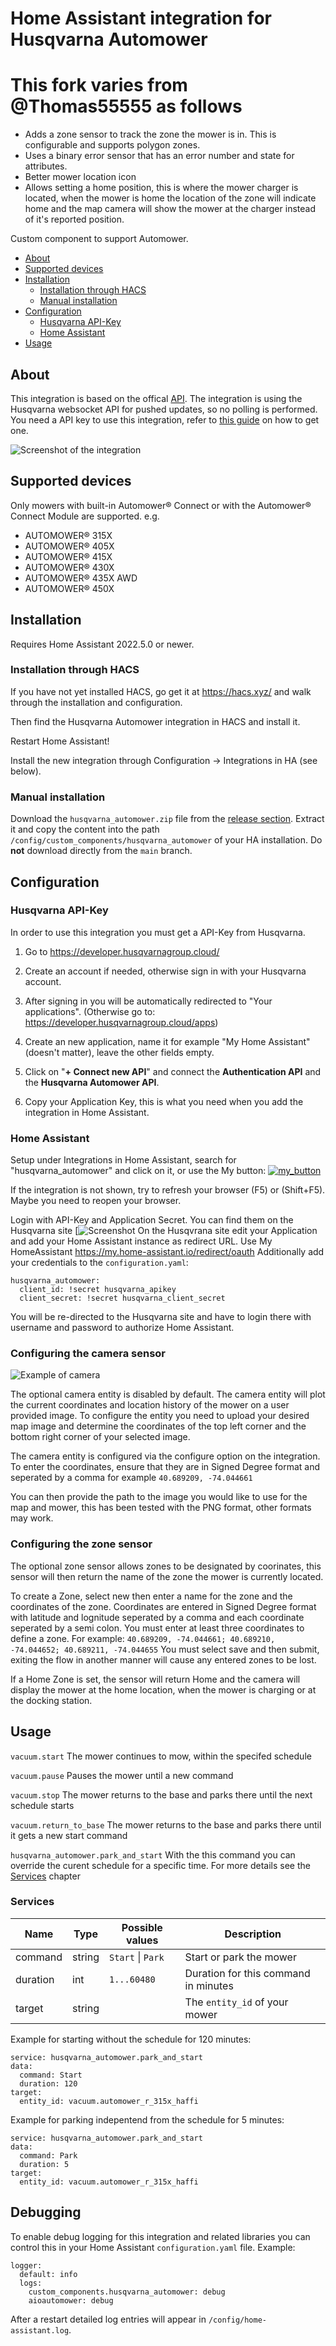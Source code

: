 # Home Assistant integration for Husqvarna Automower

# This fork varies from @Thomas55555 as follows

- Adds a zone sensor to track the zone the mower is in.  This is configurable and supports polygon zones.
- Uses a binary error sensor that has an error number and state for attributes.
- Better mower location icon
- Allows setting a home position, this is where the mower charger is located, when the mower is home the location of the zone will indicate home and the map camera will show the mower at the charger instead of it's reported position.

Custom component to support Automower.


- [About](#about)
- [Supported devices](#supported-devices)
- [Installation](#installation)
  - [Installation through HACS](#installation-through-hacs)
  - [Manual installation](#manual-installation)
- [Configuration](#configuration)
  - [Husqvarna API-Key](#husqvarna-api-key)
  - [Home Assistant](#home-assistant)
- [Usage](#usage)

## About

This integration is based on the offical
[API](https://developer.husqvarnagroup.cloud/). The integration is using the
Husqvarna websocket API for pushed updates, so no polling is performed. You
need a API key to use this integration, refer to [this
guide](https://developer.husqvarnagroup.cloud/docs/getting-started) on how to
get one.

![Screenshot of the integration](/images/screenshot_husqvarna_automower.png)

## Supported devices

Only mowers with built-in Automower® Connect or with the Automower® Connect Module are supported. e.g.

- AUTOMOWER® 315X
- AUTOMOWER® 405X
- AUTOMOWER® 415X
- AUTOMOWER® 430X
- AUTOMOWER® 435X AWD
- AUTOMOWER® 450X


## Installation

Requires Home Assistant 2022.5.0 or newer.

### Installation through HACS

If you have not yet installed HACS, go get it at https://hacs.xyz/ and walk through the installation and configuration.

Then find the Husqvarna Automower integration in HACS and install it.

Restart Home Assistant!

Install the new integration through Configuration -> Integrations in HA (see below).

### Manual installation

Download the `husqvarna_automower.zip` file from the [release section](https://github.com/Thomas55555/husqvarna_automower/releases). Extract it and copy the content into the path `/config/custom_components/husqvarna_automower` of your HA installation. Do **not** download directly from the `main` branch.

## Configuration


### Husqvarna API-Key

In order to use this integration you must get a API-Key from Husqvarna.

1.  Go to <https://developer.husqvarnagroup.cloud/>

2.  Create an account if needed, otherwise sign in with your Husqvarna account.

3.  After signing in you will be automatically redirected to "Your applications". (Otherwise go to: <https://developer.husqvarnagroup.cloud/apps>)

4.  Create an new application, name it for example "My Home Assistant" (doesn't matter), leave the other fields empty.

5.  Click on "**+ Connect new API**" and connect the **Authentication API** and the **Husqvarna Automower API**.

6.  Copy your Application Key, this is what you need when you add the integration in Home Assistant.

### Home Assistant

Setup under Integrations in Home Assistant, search for "husqvarna_automower" and click on it, or use the My button:
[![my_button](https://my.home-assistant.io/badges/config_flow_start.svg)](https://my.home-assistant.io/redirect/config_flow_start/?domain=husqvarna_automower)

If the integration is not shown, try to refresh your browser (F5) or (Shift+F5). Maybe you need to reopen your browser.


Login with API-Key and Application Secret. You can find them on the Husqvarna site
[![Screenshot](https://user-images.githubusercontent.com/59625598/165815612-e52ad1b1-1e4f-44eb-ac18-e10a5f2db293.png)
On the Husqvrana site edit your Application and add your Home Assistant instance as redirect URL. Use My HomeAssistant https://my.home-assistant.io/redirect/oauth
Additionally add your credentials to the `configuration.yaml`:
```
husqvarna_automower:
  client_id: !secret husqvarna_apikey
  client_secret: !secret husqvarna_client_secret
```
You will be re-directed to the Husqvarna site and have to login there with username and password to authorize Home Assistant.

### Configuring the camera sensor

![Example of camera](/images/map_camera.png)

The optional camera entity is disabled by default.  The camera entity will plot the current coordinates and location history of the mower on a user provided image. To configure the entity you need to upload your desired map image and determine the coordinates of the top left corner and the bottom right corner of your selected image.

The camera entity is configured via the configure option on the integration. To enter the coordinates, ensure that they are in Signed Degree format and seperated by a comma for example ```40.689209, -74.044661```

You can then provide the path to the image you would like to use for the map and mower, this has been tested with the PNG format, other formats may work.


### Configuring the zone sensor

The optional zone sensor allows zones to be designated by coorinates, this sensor will then return the name of the zone the mower is currently located.

To create a Zone, select new then enter a name for the zone and the coordinates of the zone.  Coordinates are entered in Signed Degree format with latitude and lognitude seperated by a comma and each coordinate seperated by a semi colon. You must enter at least three coordinates to define a zone. For example: ```40.689209, -74.044661; 40.689210, -74.044652; 40.689211, -74.044655``` You must select save and then submit, exiting the flow in another manner will cause any entered zones to be lost.

If a Home Zone is set, the sensor will return Home and the camera will display the mower at the home location, when the mower is charging or at the docking station.

## Usage

`vacuum.start`
The mower continues to mow, within the specifed schedule

`vacuum.pause`
Pauses the mower until a new command

`vacuum.stop`
The mower returns to the base and parks there until the next schedule starts

`vacuum.return_to_base`
The mower returns to the base and parks there until it gets a new start command

`husqvarna_automower.park_and_start`
With the this command you can override the curent schedule for a specific time. For more details see the [Services](https://github.com/Thomas55555/husqvarna_automower#services) chapter

### Services

| Name          | Type          | Possible values   | Description
| ------------- | ------------- | -------------     | -------------
| command       | string        | `Start` \| `Park` | Start or park the mower
| duration      | int           | `1...60480`       | Duration for this command in minutes
| target        | string        |                 | The `entity_id` of your mower

Example for starting without the schedule for 120 minutes:
```
service: husqvarna_automower.park_and_start
data:
  command: Start
  duration: 120
target:
  entity_id: vacuum.automower_r_315x_haffi
```

Example for parking indepentend from the schedule for 5 minutes:
```
service: husqvarna_automower.park_and_start
data:
  command: Park
  duration: 5
target:
  entity_id: vacuum.automower_r_315x_haffi
```

## Debugging

To enable debug logging for this integration and related libraries you
can control this in your Home Assistant `configuration.yaml`
file. Example:

```
logger:
  default: info
  logs:
    custom_components.husqvarna_automower: debug
    aioautomower: debug
```

After a restart detailed log entries will appear in `/config/home-assistant.log`.
